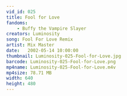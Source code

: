 ```yaml
---
vid_id: 025
title: Fool for Love
fandoms:
    - Buffy the Vampire Slayer
creators: Luminosity
song: Fool For Love Remix
artist: Mix Master
date:   2002-05-14 10:00:00
thumbnail: Luminosity-025-Fool-for-Love.jpg
barcode: Luminosity-025-Fool-for-Love.png
mp4name: Luminosity-025-Fool-for-Love.m4v
mp4size: 78.71 MB
width: 640
height: 480
---
```



